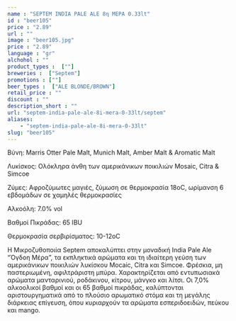 ```yaml
---
name : "SEPTEM INDIA PALE ALE 8η ΜΕΡΑ 0.33lt"
id : "beer105"
price : "2.89"
url : ""
image : "beer105.jpg"
price : "2.89"
language : "gr"
alchohol : ""
product_types :  [""]
breweries :  ["Septem"]
promotions : [""]
beer_types :  ["ALE BLONDE/BROWN"]
retail_price : ""
discount : ""
description_short : ""
url: "septem-india-pale-ale-8i-mera-0-33lt/septem"
aliases: 
    - "septem-india-pale-ale-8i-mera-0-33lt"
slug: "beer105"
---
```


Βύνη: Marris Otter Pale Malt, Munich Malt, Amber Malt &amp; Aromatic Malt

Λυκίσκος: Ολόκληρα άνθη των αμερικάνικων ποικιλιών Mosaic, Citra &amp; Simcoe

Ζύμες: Αφροζύμωτες μαγιές, ζύμωση σε θερμοκρασία 18oC, ωρίμανση 6 εβδομάδων σε χαμηλές θερμοκρασίες

Αλκοόλη: 7.0% vol

Βαθμοί Πικράδας: 65 IBU

Θερμοκρασία σερβιρίσματος: 10-12οC

Η Μικροζυθοποιία Septem αποκαλύπτει στην μοναδική India Pale Ale “Όγδοη Mέρα”, τα εκπληκτικά αρώματα και τη ιδιαίτερη γεύση των αμερικάνικων ποικιλιών λυκίσκου Mocaic, Citra και Simcoe.
Φρέσκια, μη παστεριωμένη, αφιλτράριστη μπύρα.
Χαρακτηρίζεται από εντυπωσιακά αρώματα μανταρινιού, ροδάκινου, κίτρου, μάνγκο και λίτσι. Οι 7,0% αλκοολικοί βαθμοί και οι 65 βαθμοί πικράδας, καλύπτονται αριστουργηματικά από το πλούσιο αρωματικό στόμα και τη μεγάλης διάρκειας επίγευση, όπου κυριαρχούν τα αρώματα εσπεριδοειδών, πεύκου και mango.
